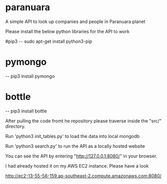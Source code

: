 # paranuara
A simple API to look up companies and people in Paranuara planet


Please install the below python libraries for the API to work

#pip3
-- sudo apt-get install python3-pip

# pymongo
-- pip3 install pymongo

# bottle
 -- pip3 install bottle
 
After pulling the code fromt he repository please traverse inside the "src/" directory.

Run 'python3 init_tables.py' to load the data into local mongodb

Run 'python3 search.py' to run the API as a locally hosted website

You can see the API by entering "http://127.0.0.1:8080/" in your browser.



I had already hosted it on my AWS EC2 instance. Please have a look

http://ec2-13-55-56-159.ap-southeast-2.compute.amazonaws.com:8080/

